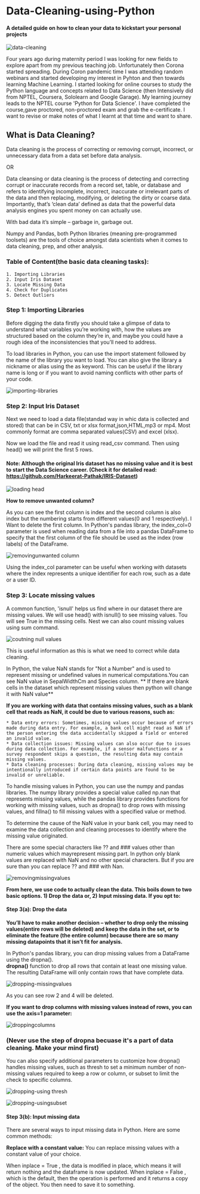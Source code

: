# Data-Cleaning-using-Python

#### A detailed guide on how to clean your data to kickstart your personal projects
![data-cleaning](https://user-images.githubusercontent.com/69766918/231990566-a75efeb2-57fc-432a-a6ad-91f21bf9e3ca.jpeg)


Four years ago during maternity period I was looking for new fields to explore apart from my previous teaching job. Unfortunately then Corona started spreading.
During Coron pandemic time I was attending random webinars and started developing my interest in Pyhton and then towards learning Machine Learning.
I started looking for online courses to study the Python language and concepts related to Data Science (then Intensively did from NPTEL, Coursera, Sololearn and Google Garage). My learning journey leads to the NPTEL course 'Python for Data Science'. I have completed the course,gave proctored, non-proctored exam and grab the e-certificate. I want to revise or make notes of what I learnt at that time and want to share.

## What is Data Cleaning?

Data cleaning is the process of correcting or removing corrupt, incorrect, or unnecessary data from a data set before data analysis.

OR

Data cleansing or data cleaning is the process of detecting and correcting corrupt or inaccurate records from a record set, table, or database and refers to identifying incomplete, incorrect, inaccurate or irrelevant parts of the data and then replacing, modifying, or deleting the dirty or coarse data.
Importantly, that’s ‘clean data’ defined as data that the powerful data analysis engines you spent money on can actually use.

With bad data it’s simple – garbage in, garbage out. 

Numpy and Pandas, both Python libraries (meaning pre-programmed toolsets) are the tools of choice amongst data scientists when it comes to data cleaning, prep, and other analysis.

### Table of Content(the basic data cleaning tasks):

    1. Importing Libraries
    2. Input Iris Dataset
    3. Locate Missing Data
    4. Check for Duplicates
    5. Detect Outliers 
  
  ### Step 1: Importing Libraries
  
 Before digging the data firstly you should take a glimpse of data to understand what variables you’re working with, how the values are structured based on the column they’re in, and maybe you could have a rough idea of the inconsistencies that you’ll need to address.
  
  To load libraries in Python, you can use the import statement followed by the name of the library you want to load. You can also give the library a nickname or alias using the as keyword. This can be useful if the library name is long or if you want to avoid naming conflicts with other parts of your code. 
  
  ![importing-libraries](https://user-images.githubusercontent.com/69766918/231997460-e827db5d-2084-44ca-ae91-51b9ddb378d6.jpg)
  
 ### Step 2: Input Iris Dataset
 
  Next we need to load a data file(standad way in whic data is collected and stored) that can be in CSV, txt or xlsx format,json,HTML,mp3 or mp4. Most commonly format are comma separated values(CSV) and excel (xlsx).
  
  Now we load the file and read it using read_csv command. Then using head() we will print the first 5 rows. 
  #### Note: Although the original Iris dataset has no missing value and it is best to start the Data Science career. (Check it for detailed read: https://github.com/Harkeerat-Pathak/IRIS-Dataset)
  
![loading head](https://user-images.githubusercontent.com/69766918/232003122-af631c09-2217-4b96-9c51-47dd538b5cee.jpg)


**How to remove unwanted column?**

As you can see the first column is index and the second column is also index but the numbering starts from different values(0 and 1 respectively). I Want to delete the first column. In Python's pandas library, the index_col=0 parameter is used when reading data from a file into a pandas DataFrame to specify that the first column of the file should be used as the index (row labels) of the DataFrame.

![removingunwanted column](https://user-images.githubusercontent.com/69766918/232007852-d64cdbdb-2adf-4ba4-9568-3c13d1c0b6d9.jpg)

Using the index_col parameter can be useful when working with datasets where the index represents a unique identifier for each row, such as a date or a user ID.
  
  ### Step 3: Locate missing values
  
  A common function, 'isnull' helps us find where in our dataset there are missing values. We will use head() with isnull() to see missing values. Tou will see True in the missing cells. Nest we can also count missing values using sum command.
  
  ![coutning null values](https://user-images.githubusercontent.com/69766918/232014565-21086cd3-367d-43ba-9643-54309855280f.jpg)
  
This is useful information as this is what we need to correct while data cleaning.
  
  
  In Python, the value NaN stands for "Not a Number" and is used to represent missing or undefined values in numerical computations.You can see NaN value in SepalWidthCm and Species column. ** If there are blank cells in the dataset which represent missing values then python will change it with NaN value**
  
 **If you are working with data that contains missing values, such as a blank cell that reads as NaN, it could be due to various reasons, such as:**

    * Data entry errors: Sometimes, missing values occur because of errors made during data entry. For example, a bank cell might read as NaN if the person entering the data accidentally skipped a field or entered an invalid value.
    * Data collection issues: Missing values can also occur due to issues during data collection. For example, if a sensor malfunctions or a survey respondent skips a question, the resulting data may contain missing values.
    * Data cleaning processes: During data cleaning, missing values may be intentionally introduced if certain data points are found to be invalid or unreliable.

To handle missing values in Python, you can use the numpy and pandas libraries. The numpy library provides a special value called np.nan that represents missing values, while the pandas library provides functions for working with missing values, such as dropna() to drop rows with missing values, and fillna() to fill missing values with a specified value or method.

To determine the cause of the NaN value in your bank cell, you may need to examine the data collection and cleaning processes to identify where the missing value originated.

   
  There are some special characters like ?? and ### values other than numeric values which mayrepresent missing part. In python only blank values are replaced with NaN and no other special characters. But if you are sure than you can replace ?? and ### with Nan.
  
  ![removingmissingvalues](https://user-images.githubusercontent.com/69766918/232012434-5ad499ea-ab53-40e2-9be7-2cf8ed1bce4d.jpg)
  
  
  
  **From here, we use code to actually clean the data. This boils down to two basic options. 1) Drop the data or, 2) Input missing data. If you opt to:**
  
  #### Step 3(a): Drop the data
  
  
  **You’ll have to make another decision – whether to drop only the missing values(entire rows will be deleted) and keep the data in the set, or to eliminate the feature (the entire column) because there are so many missing datapoints that it isn’t fit for analysis.**
  
  In Python's pandas library, you can drop missing values from a DataFrame using the dropna().  
  **dropna()** function to drop all rows that contain at least one missing value. The resulting DataFrame will only contain rows that have complete data.
  
  ![dropping-missingvalues](https://user-images.githubusercontent.com/69766918/232021882-0dbe4407-c1b6-47e4-b7d4-9af09a51c17c.jpg)

As you can see row 2 and 4 will be deleted.

**If you want to drop columns with missing values instead of rows, you can use the axis=1 parameter:**  

![droppingcolumns](https://user-images.githubusercontent.com/69766918/232024407-d2c52af7-850a-4ed1-8e90-7914af626f06.jpg)

### (Never use the step of dropna becuase it's a part of data cleaning. Make your mind first)

You can also specify additional parameters to customize how dropna() handles missing values, such as thresh to set a minimum number of non-missing values required to keep a row or column, or subset to limit the check to specific columns.

![dropping-using thresh](https://user-images.githubusercontent.com/69766918/232026604-ad221054-4552-4cd3-b9d6-07018ec0c4b0.jpg)

![dropping-usingsubset](https://user-images.githubusercontent.com/69766918/232026651-88e35786-bca1-4082-9118-b86fda034302.jpg)

#### Step 3(b): Input missing data

There are several ways to input missing data in Python. Here are some common methods:

**Replace with a constant value:** You can replace missing values with a constant value of your choice.

When inplace = True , the data is modified in place, which means it will return nothing and the dataframe is now updated. When inplace = False , which is the default, then the operation is performed and it returns a copy of the object. You then need to save it to something.

  
